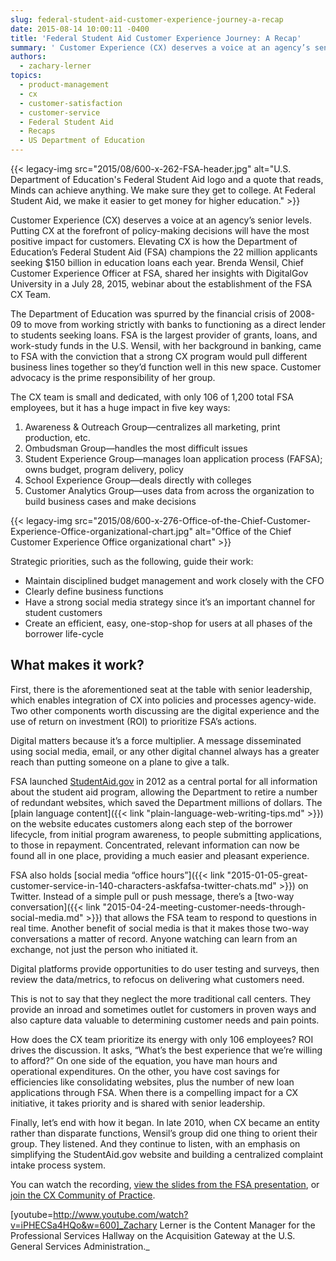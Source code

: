 ```yaml
---
slug: federal-student-aid-customer-experience-journey-a-recap
date: 2015-08-14 10:00:11 -0400
title: 'Federal Student Aid Customer Experience Journey: A Recap'
summary: ' Customer Experience (CX) deserves a voice at an agency’s senior levels. Putting CX'
authors:
  - zachary-lerner
topics:
  - product-management
  - cx
  - customer-satisfaction
  - customer-service
  - Federal Student Aid
  - Recaps
  - US Department of Education
---
```


{{< legacy-img src="2015/08/600-x-262-FSA-header.jpg" alt="U.S. Department of Education's Federal Student Aid logo and a quote that reads, Minds can achieve anything. We make sure they get to college. At Federal Student Aid, we make it easier to get money for higher education." >}}

Customer Experience (CX) deserves a voice at an agency’s senior levels. Putting CX at the forefront of policy-making decisions will have the most positive impact for customers. Elevating CX is how the Department of Education’s Federal Student Aid (FSA) champions the 22 million applicants seeking $150 billion in education loans each year. Brenda Wensil, Chief Customer Experience Officer at FSA, shared her insights with DigitalGov University in a July 28, 2015, webinar about the establishment of the FSA CX Team.

The Department of Education was spurred by the financial crisis of 2008-09 to move from working strictly with banks to functioning as a direct lender to students seeking loans. FSA is the largest provider of grants, loans, and work-study funds in the U.S. Wensil, with her background in banking, came to FSA with the conviction that a strong CX program would pull different business lines together so they’d function well in this new space. Customer advocacy is the prime responsibility of her group.

The CX team is small and dedicated, with only 106 of 1,200 total FSA employees, but it has a huge impact in five key ways:

  1. Awareness & Outreach Group—centralizes all marketing, print production, etc.
  2. Ombudsman Group—handles the most difficult issues
  3. Student Experience Group—manages loan application process (FAFSA); owns budget, program delivery, policy
  4. School Experience Group—deals directly with colleges
  5. Customer Analytics Group—uses data from across the organization to build business cases and make decisions

{{< legacy-img src="2015/08/600-x-276-Office-of-the-Chief-Customer-Experience-Office-organizational-chart.jpg" alt="Office of the Chief Customer Experience Office organizational chart" >}}

Strategic priorities, such as the following, guide their work:

  * Maintain disciplined budget management and work closely with the CFO
  * Clearly define business functions
  * Have a strong social media strategy since it’s an important channel for student customers
  * Create an efficient, easy, one-stop-shop for users at all phases of the borrower life-cycle

## What makes it work?

First, there is the aforementioned seat at the table with senior leadership, which enables integration of CX into policies and processes agency-wide. Two other components worth discussing are the digital experience and the use of return on investment (ROI) to prioritize FSA’s actions.

Digital matters because it’s a force multiplier. A message disseminated using social media, email, or any other digital channel always has a greater reach than putting someone on a plane to give a talk.

FSA launched [StudentAid.gov](https://studentaid.ed.gov/) in 2012 as a central portal for all information about the student aid program, allowing the Department to retire a number of redundant websites, which saved the Department millions of dollars. The [plain language content]({{< link "plain-language-web-writing-tips.md" >}}) on the website educates customers along each step of the borrower lifecycle, from initial program awareness, to people submitting applications, to those in repayment. Concentrated, relevant information can now be found all in one place, providing a much easier and pleasant experience.

FSA also holds [social media “office hours”]({{< link "2015-01-05-great-customer-service-in-140-characters-askfafsa-twitter-chats.md" >}}) on Twitter. Instead of a simple pull or push message, there’s a [two-way conversation]({{< link "2015-04-24-meeting-customer-needs-through-social-media.md" >}}) that allows the FSA team to respond to questions in real time. Another benefit of social media is that it makes those two-way conversations a matter of record. Anyone watching can learn from an exchange, not just the person who initiated it.

Digital platforms provide opportunities to do user testing and surveys, then review the data/metrics, to refocus on delivering what customers need.

This is not to say that they neglect the more traditional call centers. They provide an inroad and sometimes outlet for customers in proven ways and also capture data valuable to determining customer needs and pain points.

How does the CX team prioritize its energy with only 106 employees? ROI drives the discussion. It asks, “What’s the best experience that we’re willing to afford?” On one side of the equation, you have man hours and operational expenditures. On the other, you have cost savings for efficiencies like consolidating websites, plus the number of new loan applications through FSA. When there is a compelling impact for a CX initiative, it takes priority and is shared with senior leadership.

Finally, let’s end with how it began. In late 2010, when CX became an entity rather than disparate functions, Wensil’s group did one thing to orient their group. They listened. And they continue to listen, with an emphasis on simplifying the StudentAid.gov website and building a centralized complaint intake process system.

You can watch the recording, [view the slides from the FSA presentation](https://s3.amazonaws.com/digitalgov/_legacy-img/2015/08/DigitalGov-Webinar-FSA-Customer-Experience-Journey-7-28-15.pptx), or [join the CX Community of Practice](https://docs.google.com/a/gsa.gov/forms/d/1hzJbZChUg2TRLi_MiC4nAbB-HKUOerBF2kL0qO38fPo/viewform).

[youtube=http://www.youtube.com/watch?v=iPHECSa4HQo&w=600]_Zachary Lerner is the Content Manager for the Professional Services Hallway on the Acquisition Gateway at the U.S. General Services Administration._